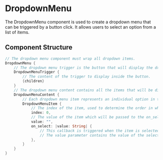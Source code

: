 # DropdownMenu

The DropdownMenu component is used to create a dropdown menu that can be triggered by a button click. It allows users to select an option from a list of items.

## Component Structure

```rust
// The dropdown menu component must wrap all dropdown items.
DropdownMenu {
    // The dropdown menu trigger is the button that will display the dropdown menu when clicked.
    DropdownMenuTrigger {
        // The content of the trigger to display inside the button.
        {children}
    }
    // The dropdown menu content contains all the items that will be displayed in the dropdown menu.
    DropdownMenuContent {
        // Each dropdown menu item represents an individual option in the dropdown menu. Items are displayed in order based on the order of the index property.
        DropdownMenuItem {
            // The index of the item, used to determine the order in which items are displayed.
            index: 0,
            // The value of the item which will be passed to the on_select callback when the item is selected.
            value: "",
            on_select: |value: String| {
                // This callback is triggered when the item is selected.
                // The value parameter contains the value of the selected item.
            },
        }
    }
}
```